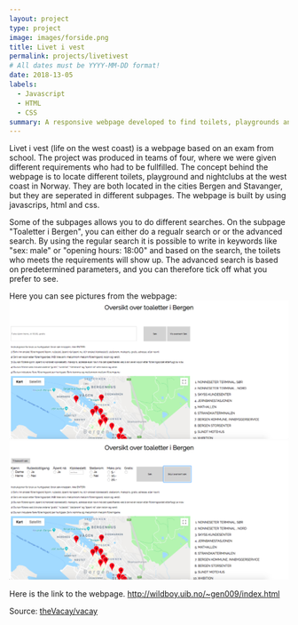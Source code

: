 ```yaml
---
layout: project
type: project
image: images/forside.png
title: Livet i vest
permalink: projects/livetivest
# All dates must be YYYY-MM-DD format!
date: 2018-13-05
labels:
  - Javascript
  - HTML
  - CSS
summary: A responsive webpage developed to find toilets, playgrounds and nightclubs on the west coast in Norway.
---
```


Livet i vest (life on the west coast) is a webpage based on an exam from school. The project was produced in teams of four, where we were given different requirements who had to be fullfilled. The concept behind the webpage is to locate different toilets, playground and nightclubs at the west coast in Norway. They are both located in the cities Bergen and Stavanger, but they are seperated in different subpages. The webpage is built by using javascrips, html and css. 

Some of the subpages allows you to do different searches. On the subpage "Toaletter i Bergen", you can either do a regualr search or or the advanced search. By using the regular search it is possible to write in keywords like "sex: male" or "opening hours: 18:00" and based on the search, the toilets who meets the requirements will show up. The advanced search is based on predetermined parameters, and you can therefore tick off what you prefer to see. 

Here you can see pictures from the webpage:
<img class="ui medium right floated rounded image" src="../images/regularSearch.png">
<img class="ui medium right floated rounded image" src="../images/advancedSearch.png">

Here is the link to the webpage. http://wildboy.uib.no/~gen009/index.html

 
Source: <a href="https://github.com/theVacay/vacay"><i class="large github icon"></i>theVacay/vacay</a>

